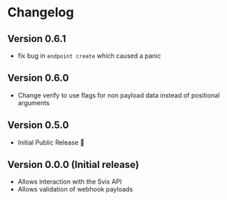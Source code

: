 # Changelog

## Version 0.6.1
* fix bug in `endpoint create` which caused a panic

## Version 0.6.0
* Change verify to use flags for non payload data instead of positional arguments

## Version 0.5.0
* Initial Public Release :rocket:

## Version 0.0.0 (Initial release)
* Allows interaction with the Svix API
* Allows validation of webhook payloads